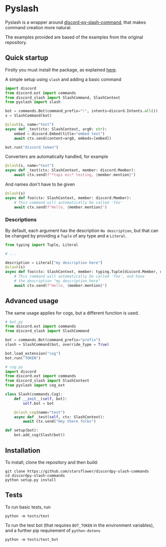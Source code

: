 # Pyslash
Pyslash is a wrapper around [discord-py-slash-command](https://github.com/eunwoo1104/discord-py-slash-command), that makes command creation more natural.

The examples provided are based of the examples from the original repository.

## Quick startup
Firstly you must install the package, as explained [here](#installation).

A simple setup using `slash` and adding a basic command
```python
import discord
from discord.ext import commands
from discord_slash import SlashCommand, SlashContext
from pyslash import slash

bot = commands.Bot(command_prefix="!", intents=discord.Intents.all())
s = SlashCommand(bot)

@slash(s, name="test")
async def _test(ctx: SlashContext, arg0: str):
    embed = discord.Embed(title="embed test")
    await ctx.send(content=arg0, embeds=[embed])

bot.run("discord_token")
```

Converters are automatically handled, for example
```python
@slash(s, name="test")
async def _test(ctx: SlashContext, member: discord.Member):
    await ctx.send(f"*taps mic* testing, {member.mention}")
```

And names don't have to be given
```python
@slash(s)
async def foo(ctx: SlashContext, member: discord.Member):
    # This command will automatically be called 'foo'
    await ctx.send(f"Hello, {member.mention}")
```

### Descriptions

By default, each argument has the description `No description`, but that can be changed by providing a `Tuple` of any type and a `Literal`.
```python
from typing import Tuple, Literal

# ...

description = Literal["my description here"]
@slash(s)
async def foo(ctx: SlashContext, member: typing.Tuple[discord.Member, description]):
    # This command will automatically be called 'foo', and have
    # the description "my description here"
    await ctx.send(f"Hello, {member.mention}")
```

## Advanced usage
The same usage applies for cogs, but a different function is used.

```python
# bot.py
from discord.ext import commands
from discord_slash import SlashCommand

bot = commands.Bot(command_prefix="prefix")
slash = SlashCommand(bot, override_type = True)

bot.load_extension("cog")
bot.run("TOKEN")

# cog.py
import discord
from discord.ext import commands
from discord_slash import SlashContext
from pyslash import cog_ext

class Slash(commands.Cog):
    def __init__(self, bot):
        self.bot = bot

    @slash_cog(name="test")
    async def _test(self, ctx: SlashContext):
        await ctx.send("Hey there folks")

def setup(bot):
    bot.add_cog(Slash(bot))
```

## Installation
To install, clone the repository and then build:
```
git clone https://github.com/starsflower/discordpy-slash-commands
cd discordpy-slash-commands
python setup.py install
```

## Tests
To run basic tests, run
```
python -m tests/test
```

To run the test bot (that requires `BOT_TOKEN` in the environment variables), and a further pip requirement of `python-dotenv`
```
python -m tests/test_bot
```